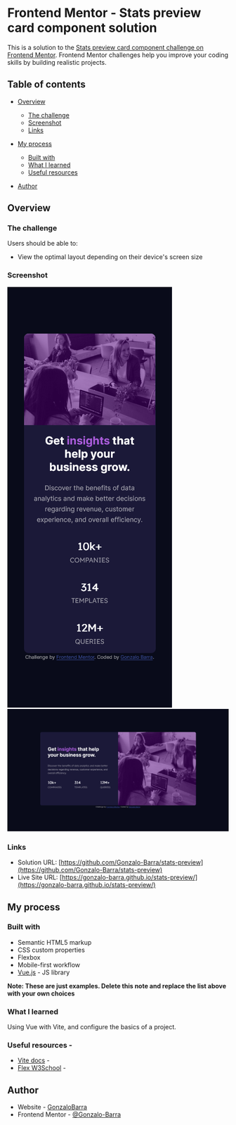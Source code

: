 # Frontend Mentor - Stats preview card component solution

This is a solution to the [Stats preview card component challenge on Frontend Mentor](https://www.frontendmentor.io/challenges/stats-preview-card-component-8JqbgoU62). Frontend Mentor challenges help you improve your coding skills by building realistic projects.

## Table of contents

- [Overview](#overview)
  - [The challenge](#the-challenge)
  - [Screenshot](#screenshot)
  - [Links](#links)
- [My process](#my-process)

  - [Built with](#built-with)
  - [What I learned](#what-i-learned)
  - [Useful resources](#useful-resources)
 

- [Author](#author)

## Overview

### The challenge

Users should be able to:

- View the optimal layout depending on their device's screen size

### Screenshot

![](./preview/mobile_view.png)
![](./preview/desktop_view.png)

### Links

- Solution URL: [https://github.com/Gonzalo-Barra/stats-preview](https://github.com/Gonzalo-Barra/stats-preview)
- Live Site URL: [https://gonzalo-barra.github.io/stats-preview/](https://gonzalo-barra.github.io/stats-preview/)

## My process

### Built with

- Semantic HTML5 markup
- CSS custom properties
- Flexbox
- Mobile-first workflow
- [Vue.js](https://vuejs.org/) - JS library

**Note: These are just examples. Delete this note and replace the list above with your own choices**

### What I learned

Using Vue with Vite, and configure the basics of a project.

### Useful resources -

- [Vite docs](https://vitejs.dev/guide/) -
- [Flex W3School](https://www.w3schools.com/css/css3_flexbox.asp) -

## Author

- Website - [GonzaloBarra](https://github.com/Gonzalo-Barra)
- Frontend Mentor - [@Gonzalo-Barra](https://www.frontendmentor.io/profile/Gonzalo-Barra)

```

```

